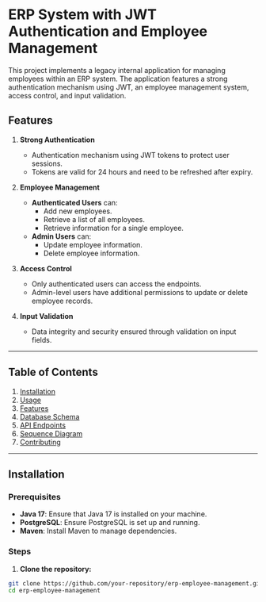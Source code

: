 # ERP System with JWT Authentication and Employee Management

This project implements a legacy internal application for managing employees within an ERP system. The application features a strong authentication mechanism using JWT, an employee management system, access control, and input validation. 

## Features

1. **Strong Authentication**
   - Authentication mechanism using JWT tokens to protect user sessions.
   - Tokens are valid for 24 hours and need to be refreshed after expiry.

2. **Employee Management**
   - **Authenticated Users** can:
     - Add new employees.
     - Retrieve a list of all employees.
     - Retrieve information for a single employee.
   - **Admin Users** can:
     - Update employee information.
     - Delete employee information.

3. **Access Control**
   - Only authenticated users can access the endpoints.
   - Admin-level users have additional permissions to update or delete employee records.

4. **Input Validation**
   - Data integrity and security ensured through validation on input fields.

---

## Table of Contents

1. [Installation](#installation)
2. [Usage](#usage)
3. [Features](#features)
4. [Database Schema](#database-schema)
5. [API Endpoints](#api-endpoints)
6. [Sequence Diagram](#sequence-diagram)
7. [Contributing](#contributing)

---

## Installation

### Prerequisites

- **Java 17**: Ensure that Java 17 is installed on your machine.
- **PostgreSQL**: Ensure PostgreSQL is set up and running.
- **Maven**: Install Maven to manage dependencies.

### Steps

1. **Clone the repository:**

```bash
git clone https://github.com/your-repository/erp-employee-management.git
cd erp-employee-management
